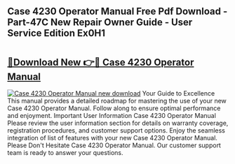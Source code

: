 ## Case 4230 Operator Manual Free Pdf Download - Part-47C New Repair Owner Guide - User Service Edition Ex0H1

# <h2><a href="http://bc6113.oget.top/?id=Case+4230+Operator+Manual">🔗Download New 👉🔴 Case 4230 Operator Manual</a></h2>

[![Case 4230 Operator Manual new download](https://i.imgur.com/5g1atiW.png)](http://bc6113.oget.top/?id=Case+4230+Operator+Manual)
Your Guide to Excellence This manual provides a detailed roadmap for mastering the use of your new Case 4230 Operator Manual. Follow along to ensure optimal performance and enjoyment. Important User Information Case 4230 Operator Manual Please review the user information section for details on warranty coverage, registration procedures, and customer support options. Enjoy the seamless integration of list of features with your new Case 4230 Operator Manual. Please Don't Hesitate Case 4230 Operator Manual. Our customer support team is ready to answer your questions.
